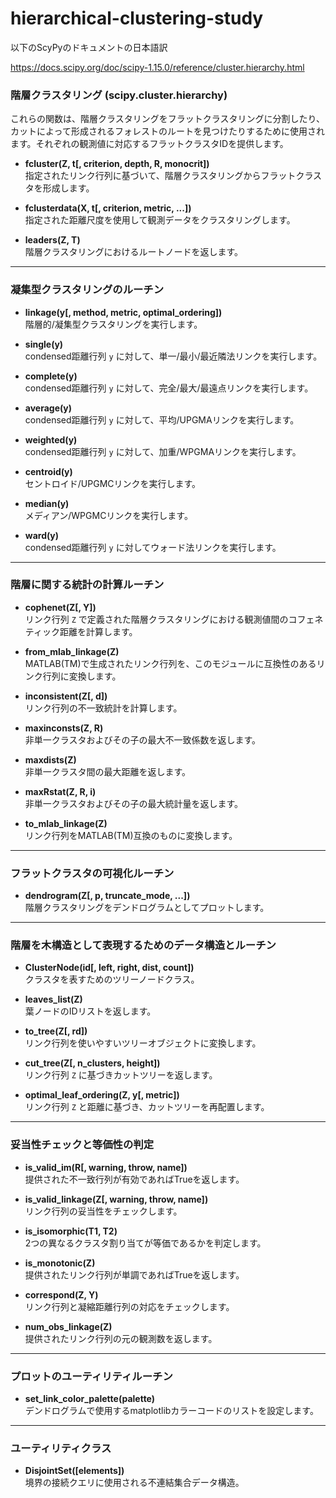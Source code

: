 # hierarchical-clustering-study

以下のScyPyのドキュメントの日本語訳

https://docs.scipy.org/doc/scipy-1.15.0/reference/cluster.hierarchy.html

### 階層クラスタリング (scipy.cluster.hierarchy)
これらの関数は、階層クラスタリングをフラットクラスタリングに分割したり、カットによって形成されるフォレストのルートを見つけたりするために使用されます。それぞれの観測値に対応するフラットクラスタIDを提供します。

- **fcluster(Z, t[, criterion, depth, R, monocrit])**  
  指定されたリンク行列に基づいて、階層クラスタリングからフラットクラスタを形成します。

- **fclusterdata(X, t[, criterion, metric, ...])**  
  指定された距離尺度を使用して観測データをクラスタリングします。

- **leaders(Z, T)**  
  階層クラスタリングにおけるルートノードを返します。

---

### 凝集型クラスタリングのルーチン
- **linkage(y[, method, metric, optimal_ordering])**  
  階層的/凝集型クラスタリングを実行します。

- **single(y)**  
  condensed距離行列 `y` に対して、単一/最小/最近隣法リンクを実行します。

- **complete(y)**  
  condensed距離行列 `y` に対して、完全/最大/最遠点リンクを実行します。

- **average(y)**  
  condensed距離行列 `y` に対して、平均/UPGMAリンクを実行します。

- **weighted(y)**  
  condensed距離行列 `y` に対して、加重/WPGMAリンクを実行します。

- **centroid(y)**  
  セントロイド/UPGMCリンクを実行します。

- **median(y)**  
  メディアン/WPGMCリンクを実行します。

- **ward(y)**  
  condensed距離行列 `y` に対してウォード法リンクを実行します。

---

### 階層に関する統計の計算ルーチン
- **cophenet(Z[, Y])**  
  リンク行列 `Z` で定義された階層クラスタリングにおける観測値間のコフェネティック距離を計算します。

- **from_mlab_linkage(Z)**  
  MATLAB(TM)で生成されたリンク行列を、このモジュールに互換性のあるリンク行列に変換します。

- **inconsistent(Z[, d])**  
  リンク行列の不一致統計を計算します。

- **maxinconsts(Z, R)**  
  非単一クラスタおよびその子の最大不一致係数を返します。

- **maxdists(Z)**  
  非単一クラスタ間の最大距離を返します。

- **maxRstat(Z, R, i)**  
  非単一クラスタおよびその子の最大統計量を返します。

- **to_mlab_linkage(Z)**  
  リンク行列をMATLAB(TM)互換のものに変換します。

---

### フラットクラスタの可視化ルーチン
- **dendrogram(Z[, p, truncate_mode, ...])**  
  階層クラスタリングをデンドログラムとしてプロットします。

---

### 階層を木構造として表現するためのデータ構造とルーチン
- **ClusterNode(id[, left, right, dist, count])**  
  クラスタを表すためのツリーノードクラス。

- **leaves_list(Z)**  
  葉ノードのIDリストを返します。

- **to_tree(Z[, rd])**  
  リンク行列を使いやすいツリーオブジェクトに変換します。

- **cut_tree(Z[, n_clusters, height])**  
  リンク行列 `Z` に基づきカットツリーを返します。

- **optimal_leaf_ordering(Z, y[, metric])**  
  リンク行列 `Z` と距離に基づき、カットツリーを再配置します。

---

### 妥当性チェックと等価性の判定
- **is_valid_im(R[, warning, throw, name])**  
  提供された不一致行列が有効であればTrueを返します。

- **is_valid_linkage(Z[, warning, throw, name])**  
  リンク行列の妥当性をチェックします。

- **is_isomorphic(T1, T2)**  
  2つの異なるクラスタ割り当てが等価であるかを判定します。

- **is_monotonic(Z)**  
  提供されたリンク行列が単調であればTrueを返します。

- **correspond(Z, Y)**  
  リンク行列と凝縮距離行列の対応をチェックします。

- **num_obs_linkage(Z)**  
  提供されたリンク行列の元の観測数を返します。

---

### プロットのユーティリティルーチン
- **set_link_color_palette(palette)**  
  デンドログラムで使用するmatplotlibカラーコードのリストを設定します。

---

### ユーティリティクラス
- **DisjointSet([elements])**  
  境界の接続クエリに使用される不連結集合データ構造。
